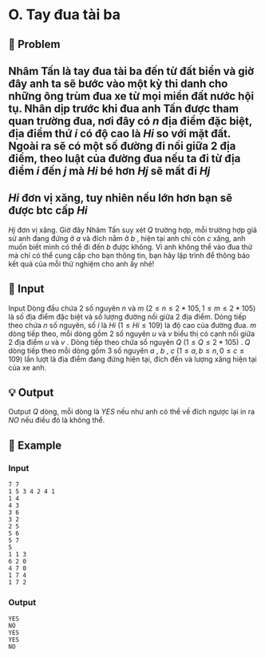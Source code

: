 # O. Tay đua tài ba

## 📖 Problem

Nhâm Tấn là tay đua tài ba đến từ đất biển và giờ đây anh ta sẽ bước vào một kỳ thi danh cho những ông trùm đua xe từ mọi miền đất nước hội tụ. Nhân dịp trước khi đua anh Tấn được tham quan trường đua, nơi đây có
$n$
địa điểm đặc biệt, địa điểm thứ
$i$
có độ cao là
$Hi$
so với mặt đất. Ngoài ra sẽ có một số đường đi nối giữa
$2$
địa điểm, theo luật của đường đua nếu ta đi từ địa điểm
$i$
đến
$j$
mà
$Hi$
bé hơn
$Hj$
sẽ mất đi
$Hj$
-
$Hi$
đơn vị xăng, tuy nhiên nếu lớn hơn bạn sẽ được btc cấp
$Hi$
-
$Hj$
đơn vị xăng.
Giờ đây Nhâm Tấn suy xét
$Q$
trường hợp, mỗi trường hợp giả sử anh đang đứng ở
$a$
và đích nằm ở
$b$
, hiện tại anh chỉ còn
$c$
xăng, anh muốn biết mình có thể đi đến
$b$
được không. Vì anh không thể vào đua thử mà chỉ có thể cung cấp cho bạn thông tin, bạn hãy lập trình để thông báo kết quả của mỗi thử nghiệm cho anh ấy nhé!


## 🧩 Input

Input
Dòng đầu chứa
$2$
số nguyên
$n$
và
$m$
$(2 ≤n≤ 2 * 105, 1 ≤m≤ 2 * 105)$
là số địa điểm đặc biệt và số lượng đường nối giữa 2 địa điểm.
Dòng tiếp theo chứa
$n$
số nguyên, số
$i$
là
$Hi$
$(1 ≤Hi≤ 109)$
là độ cao của đường đua.
$m$
dòng tiếp theo, mỗi dòng gồm
$2$
số nguyên
$u$
và
$v$
biểu thị có cạnh nối giữa 2 địa điểm
$u$
và
$v$
.
Dòng tiếp theo chứa số nguyên
$Q$
$(1 ≤Q≤ 2 * 105)$
.
$Q$
dòng tiếp theo mỗi dòng gồm
$3$
số nguyên
$a$
,
$b$
,
$c$
$(1 ≤a,b≤n, 0 ≤c≤ 109)$
lần lượt là địa điểm đang đứng hiện tại, đích đến và lượng xăng hiện tại của xe anh.


## 💡 Output

Output
$Q$
dòng, mỗi dòng là
$YES$
nếu như anh có thể về đích ngược lại in ra
$NO$
nếu điều đó là không thể.


## 🧠 Example

### Input

```text
7 7
1 5 3 4 2 4 1
1 4
4 3
3 6
3 2
2 5
5 6
5 7
5
1 1 3
6 2 0
4 7 0
1 7 4
1 7 2
```

### Output

```text
YES
NO
YES
YES
NO
```


